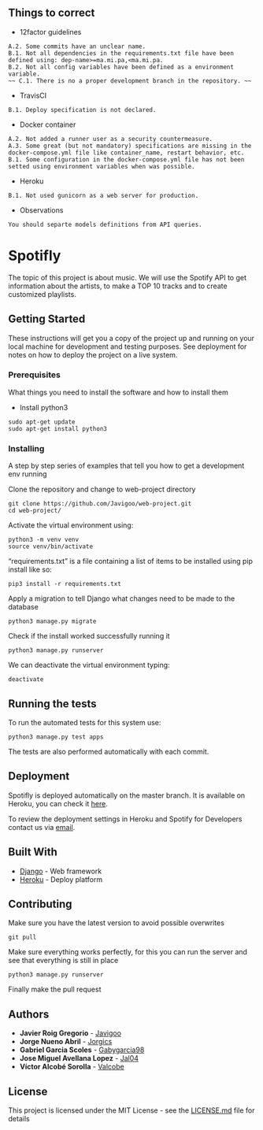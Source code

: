 ## Things to correct

- 12factor guidelines
```
A.2. Some commits have an unclear name.
B.1. Not all dependencies in the requirements.txt file have been defined using: dep-name>=ma.mi.pa,<ma.mi.pa.
B.2. Not all config variables have been defined as a environment variable.
~~ C.1. There is no a proper development branch in the repository. ~~
```

- TravisCI
```
B.1. Deploy specification is not declared.
```

- Docker container
```
A.2. Not added a runner user as a security countermeasure.
A.3. Some great (but not mandatory) specifications are missing in the docker-compose.yml file like container_name, restart behavior, etc.
B.1. Some configuration in the docker-compose.yml file has not been setted using environment variables when was possible.
```

- Heroku
```
B.1. Not used gunicorn as a web server for production.
```

- Observations
```
You should separte models definitions from API queries.
```

# Spotifly

The topic of this project is about music. We will use the Spotify API to get information about the artists, to make a TOP 10 tracks and to create customized playlists.

## Getting Started

These instructions will get you a copy of the project up and running on your local machine for development and testing purposes. See deployment for notes on how to deploy the project on a live system.

### Prerequisites

What things you need to install the software and how to install them

- Install python3
```
sudo apt-get update
sudo apt-get install python3
```

### Installing

A step by step series of examples that tell you how to get a development env running

Clone the repository and change to web-project directory
```
git clone https://github.com/Javigoo/web-project.git
cd web-project/
```

Activate the virtual environment using:
```
python3 -m venv venv
source venv/bin/activate
```

“requirements.txt” is a file containing a list of items to be installed using pip
install like so:
```
pip3 install -r requirements.txt
```

Apply a migration to tell Django what changes need to be made to the database
```
python3 manage.py migrate
```

Check if the install worked successfully running it
```
python3 manage.py runserver
```

We can deactivate the virtual environment typing:
```
deactivate
```

## Running the tests

To run the automated tests for this system use:
```
python3 manage.py test apps
```
The tests are also performed automatically with each commit.

## Deployment

Spotifly is deployed automatically on the master branch. It is available on Heroku, you can check it [here](https://spotiflyyy.herokuapp.com/).

To review the deployment settings in Heroku and Spotify for Developers contact us via [email](mailto:spotiflywebproject@gmail.com).

## Built With

* [Django](https://www.djangoproject.com/) - Web framework
* [Heroku](https://dashboard.heroku.com/) - Deploy platform

## Contributing

Make sure you have the latest version to avoid possible overwrites
```
git pull
```

Make sure everything works perfectly, for this you can run the server and see that everything is still in place
```
python3 manage.py runserver
```

Finally make the pull request

## Authors

* **Javier Roig Gregorio** - [Javigoo](https://github.com/Javigoo)
* **Jorge Nueno Abril** - [Jorgics](https://github.com/jorgics)
* **Gabriel Garcia Scoles** - [Gabygarcia98](https://github.com/gabygarcia98)
* **Jose Miguel Avellana Lopez** - [Jal04](https://github.com/jal04)
* **Víctor Alcobé Sorolla** - [Valcobe](https://github.com/valcobe)

## License

This project is licensed under the MIT License - see the [LICENSE.md](LICENSE.md) file for details
